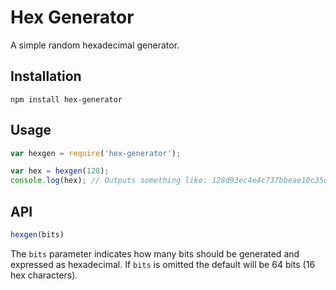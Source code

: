 # Hex Generator
A simple random hexadecimal generator.

## Installation
```
npm install hex-generator
```

## Usage

```javascript
var hexgen = require('hex-generator');

var hex = hexgen(128);
console.log(hex); // Outputs something like: 128d93ec4e4c737bbeae10c35db6becb
```

## API
```javascript
hexgen(bits)
```

The `bits` parameter indicates how many bits should be generated and expressed as hexadecimal. If `bits`
is omitted the default will be 64 bits (16 hex characters).
